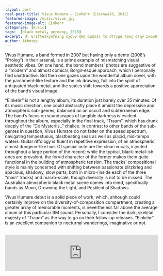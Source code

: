 ```yaml
---
layout: post
real-post-title: Vivus Humare – Einkehr (Eisenwald, 2015)
featured-image: /music/vivus.jpg
featured-image-alt: Einkehr
categories: [music]
tags:  [black metal, germany, 2015]
excerpt: Οι Grifteskymfning έχουν ήδη αφήσει το στίγμα τους στην Σκανδιναβία των late 00’s/early10’s.
author: Athotep
---
```


Vivus Humare, a band formed in 2007 but having only a demo (2008’s “Prolog”) in their arsenal, is a prime example of mismatching visual aesthetic vibes. On one hand, the band members’ photos are suggestive of a “modern” and almost comical, Borgir-esque approach, which I personally find unattractive. But then one gazes upon the wonderful album cover, with the parchment-like texture and the ink drawing, full into the spirit of antiquated black metal, and the scales shift towards a positive appreciation of the band’s visual image.

“Einkehr” is not a lengthy album, its duration just barely over 35 minutes. Of its music direction, one could abstractly place it amidst the depressive and atmospheric sub-genres, balanced on an occult and subterranean edge. The band’s focus on soundscapes of tangible darkness is evident throughout the album, especially in the final track, “Traum”, which has drunk deeply of the “De Mysteriis..” chalice. In contrast to other bands of the sub-genres in question, Vivus Humare do not falter on the speed spectrum, navigating tempestuous, blastbeating seas as well as placid, mid-tempo waters. Guitar riffology is fluent in repetitive expression, of an atmospheric, almost dungeon-like hue. Of special note are the clean vocals, injected throughout a large portion of the record; while the typical, black-metal-ish ones are prevalent, the fervid character of the former makes them quite functional in the building of atmospheric tension. The tracks’ compositional style is mainly concerned with shifting between passionate blitzkrieg and spacious, shadowy, slow parts; both in micro-(inside each of the three “main” tracks) and macro-scale, though diversity is not to be missed. The Australian atmospheric black metal scene comes into mind, specifically bands as Moon, Drowning the Light, and Pestilential Shadows.

Vivus Humare debut is a solid piece of work, which, although could certainly improve on the diversity-of-composition compartment, creating a greater array of memorable moments, is nevertheless far above the average album of this particular BM sound. Personally, I consider the dark, skeletal majesty of “Traum” as the way to go on their follow-up releases. “Einkehr” is an excellent companion to nocturnal wanderings, imaginative or not.  
<br>
<iframe style="border: 0; width: 100%; height: 120px;" src="https://bandcamp.com/EmbeddedPlayer/album=2569670858/size=large/bgcol=ffffff/linkcol=0687f5/tracklist=false/artwork=small/transparent=true/" seamless><a href="http://vivushumare.bandcamp.com/album/einkehr-2">Einkehr by Vivus Humare</a></iframe>